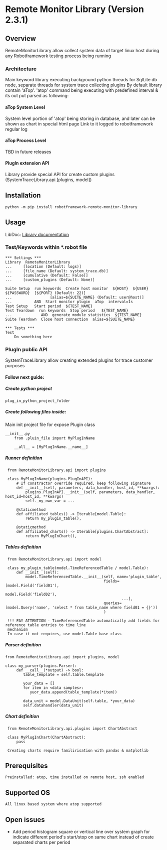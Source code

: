 # Remote Monitor Library (Version 2.3.1)

## Overview
RemoteMonitorLibrary allow collect system data of target linux host during any Robotframework 
testing process being running

### Architecture
Main keyword library executing background python threads for SqlLite db node, separate threads for system trace collecting 
plugins
By default library contain 'aTop'. 'atop' command being executing with predefined interval & its out put parsed as following:
#### aTop System Level
System level portion of 'atop' being storing in database, and later can be shown as chart in special html page
Link to it logged to robotframework regular log
#### aTop Process Level
TBD in future releases
#### PlugIn extension API
Library provide special API for create custom plugins (SystemTraceLibrary.api.[plugins, model])


## Installation

    python -m pip install robotframework-remote-monitor-library

## Usage

LibDoc: [Library documentation](RemoteMonitorLibrary.html)

### Test/Keywords within *.robot file

    *** Settings ***
    Library  RemoteMonitorLibrary 
    ...     [location (Default: logs)] 
    ...     [file_name (Default: system_trace.db)]
    ...     [cumulative (Default: False)]
    ...     [custom_plugins (Default: None)]
    
    Suite Setup  run keywords  Create host monitor  ${HOST}  ${USER}  ${PASSWORD}  [${PORT} (Default: 22)] 
    ...                 [alias=${SUITE_NAME} (Default: user@host)]
    ...          AND  Start monitor plugin  aTop  interval=1s
    Test Setup   Start period  ${TEST_NAME}
    Test Teardown  run keywords  Stop period   ${TEST_NAME}
    ...             AND  generate module statistics  ${TEST_NAME}
    Suite Teardown  Close host connection  alias=${SUITE_NAME}

    *** Tests ***
    Test
        Do something here

### PlugIn public API

SystemTraceLibrary allow creating extended plugins for trace customer purposes

#### Follow next guide:

##### Create python project 

    plug_in_python_project_folder

##### Create following files inside:

Main init project file for expose Plugin class

    __init__.py
        from .pluin_file import MyPlugInName
        
        __all__ = [MyPlugInName.__name__]

##### Runner definition

     from RemoteMonitorLibrary.api import plugins
     
     class MyPlugInName(plugins.PlugInAPI):
         # If constractor override required, keep following signature 
         def __init__(self, parameters, data_handler, host_id, **kwargs):
             plugins.PlugInAPI.__init__(self, parameters, data_handler, host_id=host_id, **kwargs)
             self._my_own_var = ...

         @staticmethod
         def affiliated_tables() -> Iterable[model.Table]:
             return my_plugin_table(),
         
         @staticmethod
         def affiliated_charts() -> Iterable[plugins.ChartAbstract]:
             return MyPlugInChart(),


##### Tables definition

     from RemoteMonitorLibrary.api import model

     class my_plugin_table(model.TimeReferencedTable / model.Table):
         def __init__(self):
             model.TimeReferencedTable.__init__(self, name='plugin_table',
                                                fields=[model.Field('field01'),
                                                        model.Field('field02'),
                                                        ...],
                                                queries=[model.Query('name', 'select * from table_name where field01 = {}')]
                                                )
     
     !!! PAY ATTENTION - TimeReferencedTable automatically add fields for reference table entries to time line 
     mechanism 
     In case it not requires, use model.Table base class

##### Parser definition

    from RemoteMonitorLibrary.api import plugins, model
   
    class my_parser(plugins.Parser):
         def __call__(*output) -> bool:
            table_template = self.table.template
          
            your_data = []
            for item in <data samples>:
               yuor_data.append(table_template(*item))
            
            data_unit = model.DataUnit(self.table, *your_data)
            self.datahandler(data_unit)

##### Chart definition

     from RemoteMonitorLibrary.api.plugins import ChartAbstract
     
     class MyPlugInChart(ChartAbstract):
         pass
     
     Creating charts require familirisation with pandas & matplotlib

## Prerequisites
    Preinstalled: atop, time installed on remote host, ssh enabled

## Supported OS
    All linux based system where atop supported

## Open issues
 - Add period histogram square or vertical line over system graph for indicate different period's start/stop 
   on same chart instead of create separated charts per period
